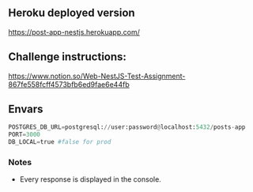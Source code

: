 ## Heroku deployed version
https://post-app-nestjs.herokuapp.com/
## Challenge instructions:
https://www.notion.so/Web-NestJS-Test-Assignment-867fe558fcff4573bfb6ed9fae6e44fb

## Envars
```python
POSTGRES_DB_URL=postgresql://user:password@localhost:5432/posts-app
PORT=3000
DB_LOCAL=true #false for prod
```

### Notes
- Every response is displayed in the console.